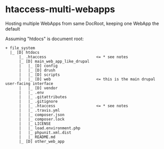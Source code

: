 # htaccess-multi-webapps
Hosting multiple WebApps from same DocRoot, keeping one WebApp the default

Assuming "htdocs" is document root:
```
+ file_system
  |_ [D] htdocs
      |_ .htaccess                      <= * see notes
      |_ [D] main_web_app_like_drupal
      |   |_ [D] config
      |   |_ [D] drush
      |   |_ [D] scripts
      |   |_ [D] web                    <= this is the main drupal user-facing interface
      |   |_ [D] vendor
      |   |_ .env
      |   |_ .gitattributes
      |   |_ .gitignore
      |   |_ .htaccess                  <= * see notes
      |   |_ .travis.yml
      |   |_ composer.json
      |   |_ composer.lock
      |   |_ LICENSE
      |   |_ load.environment.php
      |   |_ phpunit.xml.dist
      |   |_ README.md
      |_ [D] other_web_app
```
